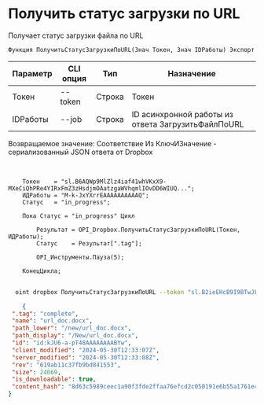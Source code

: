 ﻿---
sidebar_position: 6
---

# Получить статус загрузки по URL
 Получает статус загрузки файла по URL



`Функция ПолучитьСтатусЗагрузкиПоURL(Знач Токен, Знач IDРаботы) Экспорт`

  | Параметр | CLI опция | Тип | Назначение |
  |-|-|-|-|
  | Токен | --token | Строка | Токен |
  | IDРаботы | --job | Строка | ID асинхронной работы из ответа ЗагрузитьФайлПоURL |

  
  Возвращаемое значение:   Соответствие Из КлючИЗначение - сериализованный JSON ответа от Dropbox

<br/>




```bsl title="Пример кода"
    Токен    = "sl.B6AQWp9MlZlz4iaf41whVKxX9-MXeCiQhPRe4YIRxFmZ3zHsdjmOAatzgaWVhqmlIOvDD6WIUQ...";
    ИДРаботы = "M-k-JxYXrrEAAAAAAAAAAQ";
    Статус   = "in_progress";

    Пока Статус = "in_progress" Цикл

        Результат = OPI_Dropbox.ПолучитьСтатусЗагрузкиПоURL(Токен, ИДРаботы);
        Статус    = Результат[".tag"];

        OPI_Инструменты.Пауза(5);

    КонецЦикла;
```



```sh title="Пример команды CLI"
    
  oint dropbox ПолучитьСтатусЗагрузкиПоURL --token "sl.B2ieEHcB9I9BTwJFjbf_MQtoZMKjGYgkpBqzQkvBfuSz41Qpy5r3d7a4ax22I5ILWhd9KLbN5L..." --job %job%

```

```json title="Результат"
    {
 ".tag": "complete",
 "name": "url_doc.docx",
 "path_lower": "/new/url_doc.docx",
 "path_display": "/New/url_doc.docx",
 "id": "id:kJU6-a-pT48AAAAAAAABYw",
 "client_modified": "2024-05-30T12:33:07Z",
 "server_modified": "2024-05-30T12:33:08Z",
 "rev": "619ab11c37fb9bd841553",
 "size": 24069,
 "is_downloadable": true,
 "content_hash": "8d63c5989ceec1a90f3fde2ffaa76efcd2c050191e6b55a1761e4e352590bd8c"
}

```
